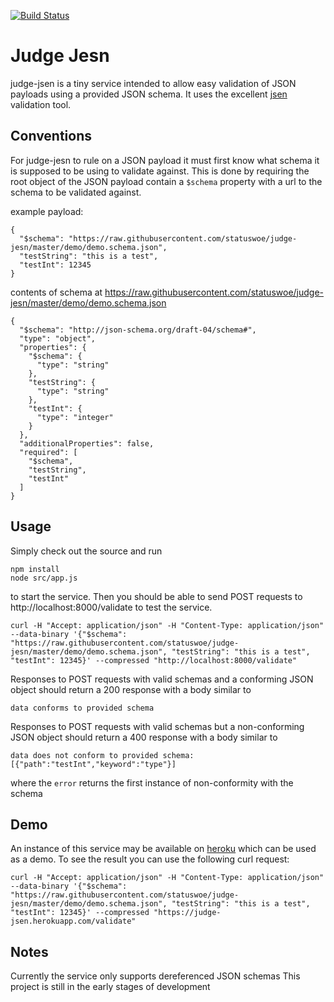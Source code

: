 [![Build Status](https://travis-ci.org/statuswoe/judge-jesn.svg?branch=master)](https://travis-ci.org/statuswoe/judge-jesn)

# Judge Jesn
judge-jsen is a tiny service intended to allow easy validation of JSON payloads using a provided JSON schema.
It uses the excellent [jsen] validation tool.

[jsen]: https://github.com/bugventure/jsen

## Conventions
For judge-jesn to rule on a JSON payload it must first know what schema it is supposed to be using to validate against.
This is done by requiring the root object of the JSON payload contain a `$schema` property with a url to the schema to be validated against.

example payload:

    {
      "$schema": "https://raw.githubusercontent.com/statuswoe/judge-jesn/master/demo/demo.schema.json",
      "testString": "this is a test",
      "testInt": 12345
    }
    
contents of schema at https://raw.githubusercontent.com/statuswoe/judge-jesn/master/demo/demo.schema.json

    {
      "$schema": "http://json-schema.org/draft-04/schema#",
      "type": "object",
      "properties": {
        "$schema": {
          "type": "string"
        },
        "testString": {
          "type": "string"
        },
        "testInt": {
          "type": "integer"
        }
      },
      "additionalProperties": false,
      "required": [
        "$schema",
        "testString",
        "testInt"
      ]
    }

## Usage
Simply check out the source and run  
    
    npm install
    node src/app.js
    
to start the service. Then you should be able to send POST requests to http://localhost:8000/validate to test the service.  
    
    curl -H "Accept: application/json" -H "Content-Type: application/json" --data-binary '{"$schema": "https://raw.githubusercontent.com/statuswoe/judge-jesn/master/demo/demo.schema.json", "testString": "this is a test", "testInt": 12345}' --compressed "http://localhost:8000/validate"
    
Responses to POST requests with valid schemas and a conforming JSON object should return a 200 response with a body similar to  
    
    data conforms to provided schema
    
Responses to POST requests with valid schemas but a non-conforming JSON object should return a 400 response with a body similar to
    
    data does not conform to provided schema: [{"path":"testInt","keyword":"type"}]
    
where the `error` returns the first instance of non-conformity with the schema

## Demo
An instance of this service may be available on [heroku] which can be used as a demo. To see the result you can use the following curl request: 

    curl -H "Accept: application/json" -H "Content-Type: application/json" --data-binary '{"$schema": "https://raw.githubusercontent.com/statuswoe/judge-jesn/master/demo/demo.schema.json", "testString": "this is a test", "testInt": 12345}' --compressed "https://judge-jsen.herokuapp.com/validate"
[heroku]: https://judge-jsen.herokuapp.com

## Notes
Currently the service only supports dereferenced JSON schemas
This project is still in the early stages of development
